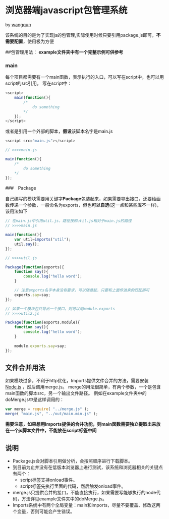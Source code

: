 
# 浏览器端javascript包管理系统

by [wangqun](http://weibo.com/u/2003234792)
                
该系统的目的是为了实现js的包管理,实际使用时候只要引用package.js即可，<strong>不需要配置</strong>，使用极为方便

##包管理用法：
**example文件夹中有一个完整示例可供参考**
### main
每个项目都需要有一个main函数，表示执行的入口，可以写在script中，也可以用script的src引用。
写在script中：
```js
<script>
    main(function(){
        /* 
            do something
        */
    });
</script>
```
或者是引用一个外部的脚本，<strong>假设</strong>该脚本名字是main.js
```js
<script src="main.js"></script>

// >>>>main.js

main(function(){
    /* 
        do something
    */
});
```

###　Package

自己编写的模块需要用关键字<strong>Package</strong>包装起来，如果需要导出接口，还要给函数传递一个参数，一般命名为exports，但也<strong>可以自选</strong>(这一点和某些库不一样)，该用法如下
```js
// 在main.js中引用util.js，路径按照util.js相对于main.js的路径
// >>>>main.js

main(function(){
    var util=imports("util");
    util.say();
});

// >>>>util.js

Package(function(exports){
    function say(){
        console.log("hello word");
    }

    // 注意exports名字本身没有要求，可以随意起，只要和上面传进来的匹配即可
    exports.say=say;
});

// 如果一个模块包只导出一个接口，则可以用module.exports
// >>>>util2.js

Package(function(exports,module){
    function say(){
        console.log("hello word");
    }
    
    module.exports.say=say;
});

```

## 文件合并用法
如果模块过多，不利于http优化，Imports提供文件合并的方法，需要安装
[Node.js](https://nodejs.org/)
，然后调用merge.js。
merge的用法很简单，有两个参数，一个是包含main函数的脚本src，另一个输出文件路径。
例如在example文件夹中的doMerge.js中是这样调用的：
```js
var merge = require( "../merge.js" );
merge( "main.js", "../out/main.min.js" );
```
**需要注意，如果想用Imports提供的合并功能，则main函数需要独立提取出来放在一个js脚本文件中，不能放在script标签中间**

## 说明

* Package.js会对脚本引用做分析，会按照顺序进行下载脚本。
* 到目前为止并没有在低版本浏览器上进行测试，该系统和浏览器相关的关键点有两个：
    * script标签支持onload事件。
    * script标签先执行里面的代码，然后触发onload事件。
* merge.js只提供合并的接口，不能直接执行，如果需要写能够执行的node代码，方法详见example文件夹中的doMerge.js。
* Imports系统中有两个全局变量：main和imports，尽量不要覆盖、修改这两个变量，否则可能会产生错误。

